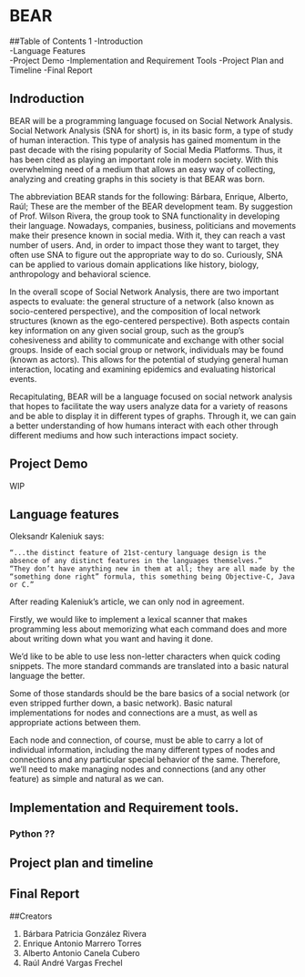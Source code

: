 # BEAR


##Table of Contents	1
-Introduction	
-Language Features	
-Project Demo
-Implementation and Requirement Tools
-Project Plan and Timeline
-Final Report

## Indroduction

BEAR will be a programming language focused on Social Network Analysis. Social Network Analysis (SNA for short) is, in its basic form, a type of study of human interaction. This type of analysis has gained momentum in the past decade with the rising popularity of Social Media Platforms. Thus, it has been cited as playing an important role in modern society. With this overwhelming need of a medium that allows an easy way of collecting, analyzing and creating graphs in this society is that BEAR was born. 

The abbreviation BEAR stands for the following: Bárbara, Enrique, Alberto, Raúl; These are the member of the BEAR development team. By suggestion of Prof. Wilson Rivera, the group took to SNA functionality in developing their language. Nowadays, companies, business, politicians and movements make their presence known in social media. With it, they can reach a vast number of users. And, in order to impact those they want to target, they often use SNA to figure out the appropriate way to do so. Curiously, SNA can be applied to various domain applications like history, biology, anthropology and behavioral science.  

In the overall scope of Social Network Analysis, there are two important aspects to evaluate: the general structure of a network (also known as socio-centered perspective), and the composition of local network structures (known as the ego-centered perspective). Both aspects contain key information on any given social group, such as the group’s cohesiveness and ability to communicate and exchange with other social groups. Inside of each social group or network, individuals may be found (known as actors). This allows for the potential of studying general human interaction, locating and examining epidemics and evaluating historical events.

Recapitulating, BEAR will be a language focused on social network analysis that hopes to facilitate the way users analyze data for a variety of reasons and be able to display it in different types of graphs. Through it, we can gain a better understanding of how humans interact with each other through different mediums and how such interactions impact society.


## Project Demo 

WIP

## Language features


Oleksandr Kaleniuk says: 
 ```
“...the distinct feature of 21st-century language design is the absence of any distinct features in the languages themselves.”
“They don’t have anything new in them at all; they are all made by the “something done right” formula, this something being Objective-C, Java or C.”

```

After reading Kaleniuk’s article, we can only nod in agreement. 

Firstly, we would like to implement a lexical scanner that makes programming less about memorizing what each command does and more about writing down what you want and having it done. 

We’d like to be able to use less non-letter characters when quick coding snippets. The more standard commands are translated into a basic natural language the better.

Some of those standards should be the bare basics of a social network (or even stripped further down, a basic network). Basic natural implementations for nodes and connections are a must, as well as appropriate actions between them. 

Each node and connection, of course, must be able to carry a lot of individual information, including the many different types of nodes and connections and any particular special behavior of the same. Therefore, we’ll need to make managing nodes and connections (and any other feature) as simple and natural as we can.




## Implementation and Requirement tools.
###  Python ??


## Project plan and timeline


## Final Report


##Creators
  1. Bárbara Patricia González Rivera
  2. Enrique Antonio Marrero Torres
  3. Alberto Antonio Canela Cubero
  4. Raúl André Vargas Frechel

